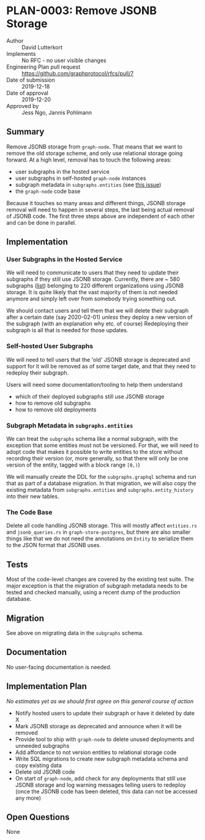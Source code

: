 # PLAN-0003: Remove JSONB Storage

<dl>
  <dt>Author</dt>
  <dd>David Lutterkort</dd>

  <dt>Implements</dt>
  <dd>No RFC - no user visible changes</dd>

  <dt>Engineering Plan pull request</dt>
  <dd><a href="https://github.com/graphprotocol/rfcs/pull/7">https://github.com/graphprotocol/rfcs/pull/7</a></dd>

  <dt>Date of submission</dt>
  <dd>2019-12-18</dd>

  <dt>Date of approval</dt>
  <dd>2019-12-20</dd>

  <dt>Approved by</dt>
  <dd>Jess Ngo, Jannis Pohlmann</dd>
</dl>

## Summary

Remove JSONB storage from `graph-node`. That means that we want to remove
the old storage scheme, and only use relational storage going
forward. At a high level, removal has to touch the following areas:

* user subgraphs in the hosted service
* user subgraphs in self-hosted `graph-node` instances
* subgraph metadata in `subgraphs.entities` (see [this issue](https://github.com/graphprotocol/graph-node/issues/1394))
* the `graph-node` code base

Because it touches so many areas and different things, JSONB storage
removal will need to happen in several steps, the last being actual removal
of JSONB code. The first three steps above are independent of each other
and can be done in parallel.

## Implementation

### User Subgraphs in the Hosted Service

We will need to communicate to users that they need to update their
subgraphs if they still use JSONB storage. Currently, there are ~ 580
subgraphs
([list](https://gist.github.com/lutter/2e7a7716b70b4144fe0b6a5f1c9066bc))
belonging to 220 different organizations using JSONB storage. It is quite
likely that the vast majority of them is not needed anymore and simply left
over from somebody trying something out.

We should contact users and tell them that we will delete their subgraph
after a certain date (say 2020-02-01) _unless_ they deploy a new version of
the subgraph (with an explanation why etc. of course) Redeploying their
subgraph is all that is needed for those updates.

### Self-hosted User Subgraphs

We will need to tell users that the 'old' JSONB storage is deprecated and
support for it will be removed as of some target date, and that they need
to redeploy their subgraph.

Users will need some documentation/tooling to help them understand
* which of their deployed subgraphs still use JSONB storage
* how to remove old subgraphs
* how to remove old deployments

### Subgraph Metadata in `subgraphs.entities`

We can treat the `subgraphs` schema like a normal subgraph, with the
exception that some entities must not be versioned. For that, we will need
to adopt code that makes it possible to write entities to the store without
recording their version (or, more generally, so that there will only be one
version of the entity, tagged with a block range `[0,)`)

We will manually create the DDL for the `subgraphs.graphql` schema and run
that as part of a database migration. In that migration, we will also copy
the existing metadata from `subgraphs.entities` and
`subgraphs.entity_history` into their new tables.

### The Code Base

Delete all code handling JSONB storage. This will mostly affect
`entities.rs` and `jsonb_queries.rs` in `graph-store-postgres`, but there
are also smaller things like that we do not need the annotations on
`Entity` to serialize them to the JSON format that JSONB uses.

## Tests

Most of the code-level changes are covered by the existing test suite. The
major exception is that the migration of subgraph metadata needs to be
tested and checked manually, using a recent dump of the production
database.

## Migration

See above on migrating data in the `subgraphs` schema.

## Documentation

No user-facing documentation is needed.

## Implementation Plan

_No estimates yet as we should first agree on this general course of
action_

* Notify hosted users to update their subgraph or have it deleted by date X
* Mark JSONB storage as deprecated and announce when it will be removed
* Provide tool to ship with `graph-node` to delete unused deployments and
  unneeded subgraphs
* Add affordance to not version entities to relational storage code
* Write SQL migrations to create new subgraph metadata schema and copy
  existing data
* Delete old JSONB code
* On start of `graph-node`, add check for any deployments that still use
  JSONB storage and log warning messages telling users to redeploy (once
  the JSONB code has been deleted, this data can not be accessed any more)

## Open Questions

None
